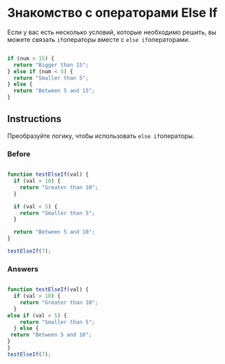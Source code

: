 # Знакомство с операторами Else If
Если у вас есть несколько условий, которые необходимо решить, вы можете связать `if`операторы вместе с `else if`операторами.

```javascript

if (num > 15) {
  return "Bigger than 15";
} else if (num < 5) {
  return "Smaller than 5";
} else {
  return "Between 5 and 15";
}
```
## Instructions

Преобразуйте логику, чтобы использовать `else if`операторы.

### Before
```javascript

function testElseIf(val) {
  if (val > 10) {
    return "Greater than 10";
  }

  if (val < 5) {
    return "Smaller than 5";
  }

  return "Between 5 and 10";
}

testElseIf(7);
```
### Answers

```javascript

function testElseIf(val) {
  if (val > 10) {
    return "Greater than 10";
  }
else if (val < 5) {
    return "Smaller than 5";
  } else {
 return "Between 5 and 10";
}
}
testElseIf(7);
```
